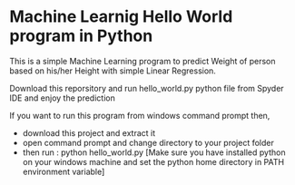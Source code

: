 # Machine Learnig Hello World program in Python

This is a simple Machine Learning program to predict Weight of person based on his/her Height with simple Linear Regression.

Download this reporsitory and run hello_world.py python file  from Spyder IDE and enjoy the prediction 

If you want to run this program from windows command prompt then,
- download this project and extract it
- open command prompt and change directory to your project folder
- then run : python hello_world.py
[Make sure you have installed python on your windows machine and set the python home directory in PATH environment variable]


  

